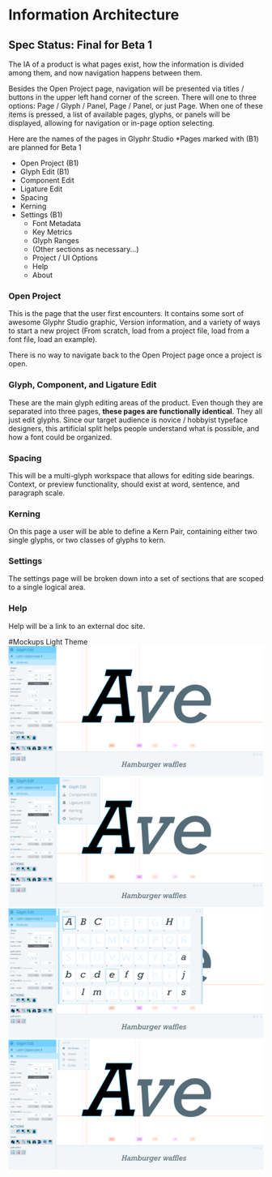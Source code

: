 # Information Architecture
## Spec Status: Final for Beta 1

The IA of a product is what pages exist, how the information is divided among them, and now navigation happens between them.

Besides the Open Project page, navigation will be presented via titles / buttons in the upper left hand corner of the screen.
There will one to three options: Page / Glyph / Panel, Page / Panel, or just Page.  When one of these items is pressed, a list of available 
pages, glyphs, or panels will be displayed, allowing for navigation or in-page option selecting.


Here are the names of the pages in Glyphr Studio
*Pages marked with (B1) are planned for Beta 1

* Open Project (B1)
* Glyph Edit (B1)
* Component Edit
* Ligature Edit
* Spacing
* Kerning
* Settings (B1)
	* Font Metadata
	* Key Metrics
	* Glyph Ranges
	* (Other sections as necessary...)
	* Project / UI Options
	* Help
	* About


### Open Project
This is the page that the user first encounters.  It contains some sort of awesome Glyphr Studio graphic, Version information, and a variety of ways to start a new project (From scratch, load from a project file, load from a font file, load an example).

There is no way to navigate back to the Open Project page once a project is open.


### Glyph, Component, and Ligature Edit
These are the main glyph editing areas of the product.  Even though they are separated into three pages, **these pages are functionally identical**.  They all just edit glyphs.  Since our target audience is novice / hobbyist typeface designers, this artificial split helps people understand what is possible, and how a font could be organized.

### Spacing
This will be a multi-glyph workspace that allows for editing side bearings.  Context, or preview functionality, should exist at word, sentence, and paragraph scale.

### Kerning
On this page a user will be able to define a Kern Pair, containing either two single glyphs, or two classes of glyphs to kern.


### Settings
The settings page will be broken down into a set of sections that are scoped to a single logical area.


### Help
Help will be a link to an external doc site.

#Mockups
Light Theme
![edit layout](ia/glyphr_studio_-_edit.png "edit layout")
![edit layout](ia/glyphr_studio_-_edit_-_page_chooser.png "edit layout")
![edit layout](ia/glyphr_studio_-_edit_-_glyph_chooser.png "edit layout")
![edit layout](ia/glyphr_studio_-_edit_-_panel_chooser.png "edit layout")